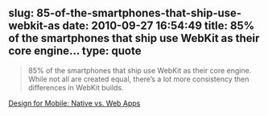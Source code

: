 slug: 85-of-the-smartphones-that-ship-use-webkit-as
date: 2010-09-27 16:54:49
title: 85% of the smartphones that ship use WebKit as their core engine...
type: quote
---

> 85% of the smartphones that ship use WebKit as their core engine. While not all are created equal, there’s a lot more consistency then differences in WebKit builds.

[Design for Mobile: Native vs. Web Apps](http://www.lukew.com/ff/entry.asp?1193)
